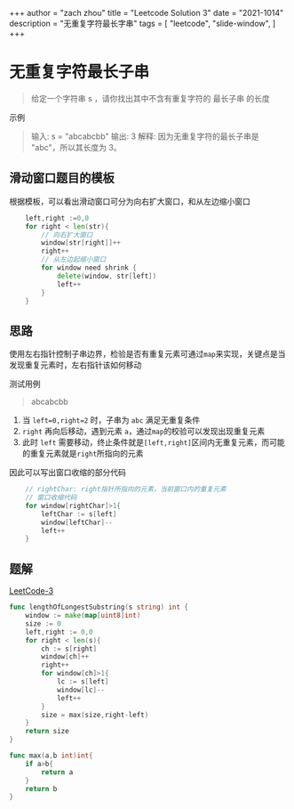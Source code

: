+++
author = "zach zhou"
title = "Leetcode Solution 3"
date = "2021-1014"
description = "无重复字符最长字串"
tags = [
    "leetcode",
    "slide-window",
]
+++

# 无重复字符最长子串
> 给定一个字符串 s ，请你找出其中不含有重复字符的 最长子串 的长度

示例

> 输入: s = "abcabcbb"
> 输出: 3 
> 解释: 因为无重复字符的最长子串是 "abc"，所以其长度为 3。

## 滑动窗口题目的模板

根据模板，可以看出滑动窗口可分为向右扩大窗口，和从左边缩小窗口
```go
    left,right :=0,0
    for right < len(str){
        // 向右扩大窗口
        window[str[right]]++
        right++
        // 从左边起缩小窗口
        for window need shrink {
            delete(window, str[left])
            left++
        }
    }
```

## 思路

使用左右指针控制子串边界，检验是否有重复元素可通过`map`来实现，关键点是当发现重复元素时，左右指针该如何移动

测试用例
> abcabcbb

1. 当 `left=0,right=2` 时，子串为 `abc` 满足无重复条件
2. `right` 再向后移动，遇到元素 `a`，通过`map`的校验可以发现出现重复元素
3. 此时 `left` 需要移动，终止条件就是`[left,right]`区间内无重复元素，而可能的重复元素就是`right`所指向的元素

因此可以写出窗口收缩的部分代码
``` go
    // rightChar: right指针所指向的元素，当前窗口内的重复元素
    // 窗口收缩代码
    for window[rightChar]>1{
        leftChar := s[left]
        window[leftChar]--
        left++
    }
```

## 题解

[LeetCode-3](https://leetcode-cn.com/problems/longest-substring-without-repeating-characters/)
```go
func lengthOfLongestSubstring(s string) int {
    window := make(map[uint8]int)
    size := 0
    left,right := 0,0
    for right < len(s){
        ch := s[right]
        window[ch]++
        right++
        for window[ch]>1{
            lc := s[left]
            window[lc]--
            left++
        }
        size = max(size,right-left)
    }
    return size
}

func max(a,b int)int{
    if a>b{
        return a
    }
    return b
}
```